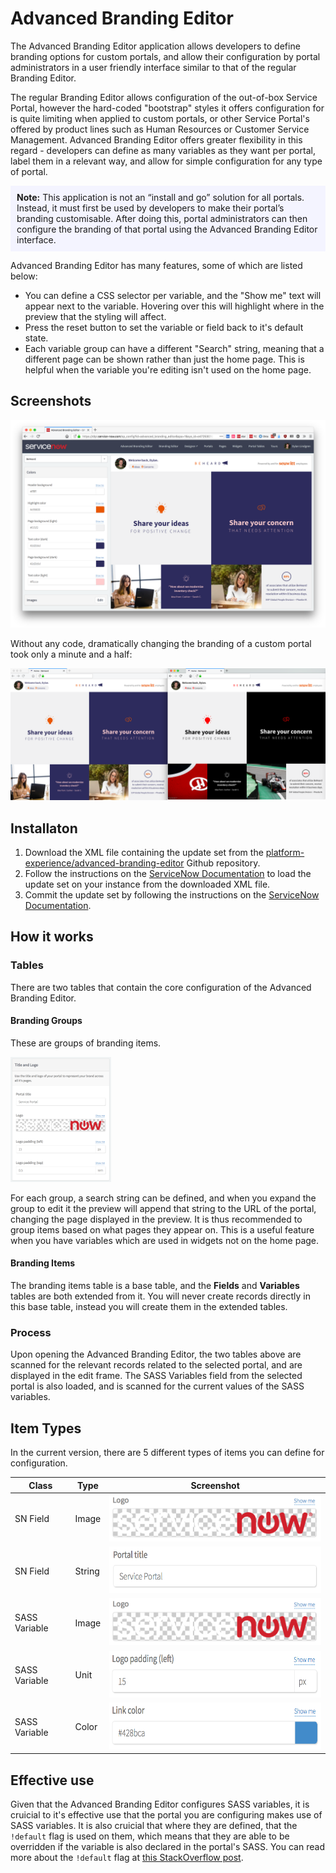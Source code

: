 Advanced Branding Editor
==================
The Advanced Branding Editor application allows developers to define branding options for custom portals, and allow their configuration by portal administrators in a user friendly interface similar to that of the regular Branding Editor.

The regular Branding Editor allows configuration of the out-of-box Service Portal, however the hard-coded "bootstrap" styles it offers configuration for is quite limiting when applied to custom portals, or other Service Portal's offered by product lines such as Human Resources or Customer Service Management. Advanced Branding Editor offers greater flexibility in this regard - developers can define as many variables as they want per portal, label them in a relevant way, and allow for simple configuration for any type of portal.

<div style="background-color: #f4f4ff; padding: 10px">
<strong>Note:</strong> This application is not an “install and go” solution for all portals. Instead, it must first be used by developers to make their portal’s branding customisable. After doing this, portal administrators can then configure the branding of that portal using the Advanced Branding Editor interface.
</div>

Advanced Branding Editor has many features, some of which are listed below:

- You can define a CSS selector per variable, and the "Show me" text will appear next to the variable. Hovering over this will highlight where in the preview that the styling will affect.
- Press the reset button to set the variable or field back to it's default state.
- Each variable group can have a different "Search" string, meaning that a different page can be shown rather than just the home page. This is helpful when the variable you're editing isn't used on the home page.

Screenshots
-------------------

<img src="images/screenshot.png">

Without any code, dramatically changing the branding of a custom portal took only a minute and a half:

<img src="images/comparison.png">

Installaton
-------------------
1. Download the XML file containing the update set from the [platform-experience/advanced-branding-editor](https://github.com/platform-experience/advanced-branding-editor) Github repository.
2. Follow the instructions on the [ServiceNow Documentation](https://docs.servicenow.com/bundle/london-application-development/page/build/system-update-sets/task/t_SaveAnUpdateSetAsAnXMLFile.html#t_SaveAnUpdateSetAsAnXMLFile) to load the update set on your instance from the downloaded XML file.
3. Commit the update set by following the instructions on the [ServiceNow Documentation](https://docs.servicenow.com/bundle/london-application-development/page/build/system-update-sets/task/t_CommitAnUpdateSet.html).

How it works
-------------------

### Tables
There are two tables that contain the core configuration of the Advanced Branding Editor.

#### Branding Groups

These are groups of branding items.

<img src="images/branding-group.png" height="200px">

For each group, a search string can be defined, and when you expand the group to edit it the preview will append that string to the URL of the portal, changing the page displayed in the preview. It is thus recommended to group items based on what pages they appear on.
 This is a useful feature when you have variables which are used in widgets not on the home page. 
 
#### Branding Items

The branding items table is a base table, and the **Fields** and **Variables** tables are both extended from it. You will never create records directly in this base table, instead you will create them in the extended tables.

### Process

Upon opening the Advanced Branding Editor, the two tables above are scanned for the relevant records related to the selected portal, and are displayed in the edit frame. The SASS Variables field from the selected portal is also loaded, and is scanned for the current values of the SASS variables.

Item Types
-------------------

In the current version, there are 5 different types of items you can define for configuration.

| Class    | Type   | Screenshot                            |
|----------|--------|---------------------------------------|
| SN Field    | Image  | <img src="images/field-image.png" height="75px">    |
| SN Field    | String | <img src="images/field-string.png" height="75px">   |
| SASS Variable | Image  | <img src="images/variable-image.png" height="75px"> |
| SASS Variable | Unit   | <img src="images/variable-unit.png" height="75px">  |
| SASS Variable | Color  | <img src="images/variable-color.png" height="75px"> |


Effective use
-------------------
Given that the Advanced Branding Editor configures SASS variables, it is cruicial to it's effective use that the portal you are configuring makes use of SASS variables. It is also cruicial that where they are defined, that the `!default` flag is used on them, which means that they are able to be overridden if the variable is also declared in the portal's SASS. You can read more about the `!default` flag at [this StackOverflow post](https://stackoverflow.com/questions/17089717/how-to-overwrite-scss-variables-when-compiling-to-css).